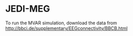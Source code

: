 # JEDI-MEG
To run the MVAR simulation, download the data from http://bbci.de/supplementary/EEGconnectivity/BBCB.html
